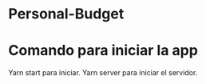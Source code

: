 # Personal-Budget
 
 # Comando para iniciar la app
 Yarn start para iniciar.
 Yarn server para iniciar el servidor.
